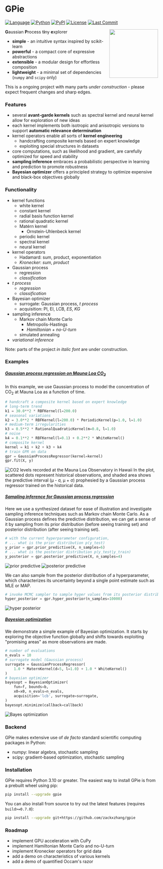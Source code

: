 # GPie
[![Language](https://img.shields.io/github/languages/top/zackxzhang/gpie)](https://github.com/zackxzhang/gpie)
[![Python](https://img.shields.io/pypi/pyversions/gpie)](https://www.python.org)
[![PyPI](https://img.shields.io/pypi/v/gpie)](https://pypi.python.org/pypi/gpie)
[![License](https://img.shields.io/github/license/zackxzhang/gpie)](https://opensource.org/licenses/BSD-3-Clause)
[![Last Commit](https://img.shields.io/github/last-commit/zackxzhang/gpie)](https://github.com/zackxzhang/gpie)

<img src="./logo/gp.svg" height="160" align="right">

**G**aussian **P**rocess t**i**ny **e**xplorer

- **simple** - an intuitive syntax inspired by scikit-learn
- **powerful** - a compact core of expressive abstractions
- **extensible** - a modular design for effortless composition
- **lightweight** - a minimal set of dependencies (`numpy` and `scipy` only)

This is a ongoing project with many parts *under construction* - please expect frequent changes and sharp edges.


### Features
- several **avant-garde kernels** such as spectral kernel and neural kernel allow for exploration of new ideas
- each kernel implements both isotropic and anisotropic versions to support **automatic relevance determination**
- kernel operators enable all sorts of **kernel engineering**
    - handcrafting composite kernels based on expert knowledge
    - exploiting special structures in datasets
- core computations, such as likelihood and gradient, are carefully optimized for speed and stability
- **sampling inference** embraces a probabilistic perspective in learning and prediction to promote robustness
- **Bayesian optimizer** offers a principled strategy to optimize expensive and black-box objectives globally


### Functionality
- kernel functions
    - white kernel
    - constant kernel
    - radial basis function kernel
    - rational quadratic kernel
    - Matérn kernel
        - Ornstein-Uhlenbeck kernel
    - periodic kernel
    - spectral kernel
    - neural kernel
- kernel operators
    - Hadamard: sum, product, exponentiation
    - *Kronecker*: *sum*, *product*
- Gaussian process
    - regression
    - *classification*
- *t process*
    - *regression*
    - *classification*
- Bayesian optimizer
    - surrogate: Gaussian process, *t process*
    - acquisition: PI, EI, LCB, *ES*, *KG*
- sampling inference
    - Markov chain Monte Carlo
        - Metropolis-Hastings
        - *Hamiltonian + no-U-turn*
    - simulated annealing
- *variational inference*

Note: parts of the project *in italic font* are under construction.


### Examples

##### [Gaussian process regression on Mauna Loa CO<sub>2</sub>](https://github.com/zackxzhang/gpie/blob/master/examples/mauna-loa-co2.ipynb)

In this example, we use Gaussian process to model the concentration of CO<sub>2</sub> at Mauna Loa as a function of time.
```python
# handcraft a composite kernel based on expert knowledge
# long-term trend
k1 = 30.0**2 * RBFKernel(l=200.0)
# seasonal variations
k2 = 3.0**2 * RBFKernel(l=200.0) * PeriodicKernel(p=1.0, l=1.0)
# medium-term irregularities
k3 = 0.5**2 * RationalQuadraticKernel(m=0.8, l=1.0)
# noise
k4 = 0.1**2 * RBFKernel(l=0.1) + 0.2**2 * WhiteKernel()
# composite kernel
kernel = k1 + k2 + k3 + k4
# train GPR on data
gpr = GaussianProcessRegressor(kernel=kernel)
gpr.fit(X, y)
```
![CO<sub>2</sub> levels recorded at the Mauna Loa Observatory in Hawaii](./examples/mauna-loa-co2.png)
In the plot, scattered dots represent historical observations,
and shaded area shows the predictive interval (μ - σ, μ + σ) prophesied by a Gaussian process regressor trained on the historical data.

##### [Sampling inference for Gaussian process regression](https://github.com/zackxzhang/gpie/blob/master/examples/gpr-sampling-inference.ipynb)

Here we use a synthesized dataset for ease of illustration and investigate sampling inference techniques such as Markov chain Monte Carlo.
As a Gaussian process defines the predictive distribution, we can get a sense of it by sampling
from its prior distribution (before seeing training set) and posterior distribution (after seeing training set).
```python
# with the current hyperparameter configuration,
# ... what is the prior distribution p(y_test)
y_prior = gpr.prior_predictive(X, n_samples=6)
# ... what is the posterior distribution p(y_test|y_train)
y_posterior = gpr.posterior_predictive(X, n_samples=4)
```
![prior predictive](./examples/prior-predictive.png)
![posterior predictive](./examples/posterior-predictive.png)

We can also sample from the posterior distribution of a hyperparameter, which characterizes its uncertainty beyond a single point estimate such as MLE or MAP.
```python
# invoke MCMC sampler to sample hyper values from its posterior distribution
hyper_posterior = gpr.hyper_posterior(n_samples=10000)
```
![hyper posterior](./examples/posterior-a2.png)

##### [Bayesian optimization](https://github.com/zackxzhang/gpie/blob/master/examples/bayesian-optimization.ipynb)
We demonstrate a simple example of Bayesian optimization.
It starts by exploring the objective function globally and shifts towards exploiting "promising areas" as more observations are made.
```python
# number of evaluations
n_evals = 10
# surrogate model (Gaussian process)
surrogate = GaussianProcessRegressor(
    1.0 * MaternKernel(d=5, l=1.0) + 1.0 * WhiteKernel()
)
# bayesian optimizer
bayesopt = BayesianOptimizer(
    fun=f, bounds=b,
    x0=x0, n_evals=n_evals,
    acquisition='lcb', surrogate=surrogate,
)
bayesopt.minimize(callback=callback)
```
![Bayes optimization](./examples/bayesian-optimization.png)


### Backend

GPie makes extensive use of *de facto* standard scientific computing packages in Python:

- numpy: linear algebra, stochastic sampling
- scipy: gradient-based optimization, stochastic sampling


### Installation

GPie requires Python 3.10 or greater. The easiest way to install GPie is from a prebuilt wheel using pip:
```bash
pip install --upgrade gpie
```

You can also install from source to try out the latest features (requires `build>=0.7.0`):
```bash
pip install --upgrade git+https://github.com/zackxzhang/gpie
```


### Roadmap
- implement GPU acceleration with CuPy
- implement Hamiltonian Monte Carlo and no-U-turn
- implement Kronecker operators for grid data
- add a demo on characteristics of various kernels
- add a demo of quantified Occam's razor
